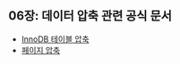 ## 06장: 데이터 압축 관련 공식 문서
- [InnoDB 테이블 압축](https://dev.mysql.com/doc/refman/8.0/en/innodb-table-compression.html)
- [페이지 압축](https://dev.mysql.com/doc/refman/8.0/en/innodb-page-compression.html)